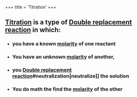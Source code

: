 +++
 title = 'Titration'
+++
## [Titration](./../titration/) is a type of [Double replacement reaction](./../double-replacement-reaction/) in which:
- ### you have a known [molarity](./../molarity/) of one reactant
- ### You have an unknown [molarity](./../molarity/) of another,
- ### you [Double replacement reaction](./../double-replacement-reaction/)#neutralization|neutralize]] the solution
- ### You do math the find the [molarity](./../molarity/) of the other

